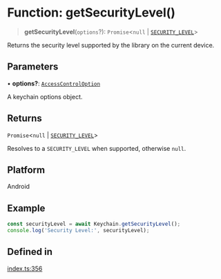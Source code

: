 # Function: getSecurityLevel()

> **getSecurityLevel**(`options`?): `Promise`\<`null` \| [`SECURITY_LEVEL`](../enumerations/SECURITY_LEVEL.md)\>

Returns the security level supported by the library on the current device.

## Parameters

• **options?**: [`AccessControlOption`](../type-aliases/AccessControlOption.md)

A keychain options object.

## Returns

`Promise`\<`null` \| [`SECURITY_LEVEL`](../enumerations/SECURITY_LEVEL.md)\>

Resolves to a `SECURITY_LEVEL` when supported, otherwise `null`.

## Platform

Android

## Example

```typescript
const securityLevel = await Keychain.getSecurityLevel();
console.log('Security Level:', securityLevel);
```

## Defined in

[index.ts:356](https://github.com/oblador/react-native-keychain/blob/7eaf30e4858d9a03afd4c8e017b83a96fbc4e982/src/index.ts#L356)
